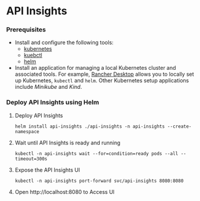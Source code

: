 # API Insights

### Prerequisites
* Install and configure the following tools:
    * [kubernetes](https://kubernetes.io/)
    * [kuebctl](https://kubernetes.io/docs/reference/kubectl/)
    * [helm](https://helm.sh/)
* Install an application for managing a local Kubernetes cluster and associated tools. For example, [Rancher Desktop](https://rancherdesktop.io/) allows you to locally set up Kubernetes, `kubectl` and `helm`. Other Kubernetes setup applications include *Minikube* and *Kind*.

### Deploy API Insights using Helm

1. Deploy API Insights
    ```shell
    helm install api-insights ./api-insights -n api-insights --create-namespace
    ```

2. Wait until API Insights is ready and running
    ```shell
    kubectl -n api-insights wait --for=condition=ready pods --all --timeout=300s
    ```
   
3. Expose the API Insights UI
    ```shell
    kubectl -n api-insights port-forward svc/api-insights 8080:8080
    ```

4. Open http://localhost:8080 to Access UI
